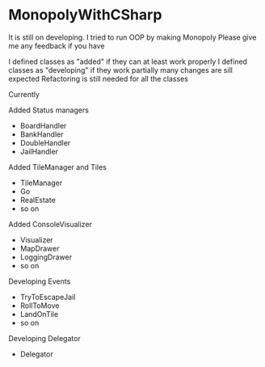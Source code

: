 # MonopolyWithCSharp

It is still on developing.
I tried to run OOP by making Monopoly
Please give me any feedback if you have

I defined classes as "added" if they can at least work properly
I defined classes as "developing" if they work partially many changes are sill expected
Refactoring is still needed for all the classes

Currently

Added Status managers 
  - BoardHandler
  - BankHandler
  - DoubleHandler
  - JailHandler
  
Added TileManager and Tiles
  - TileManager
  - Go
  - RealEstate
  - so on
  
Added ConsoleVisualizer
  - Visualizer
  - MapDrawer
  - LoggingDrawer
  - so on
  
Developing Events
  - TryToEscapeJail
  - RollToMove
  - LandOnTile
  - so on
  
Developing Delegator
  - Delegator

